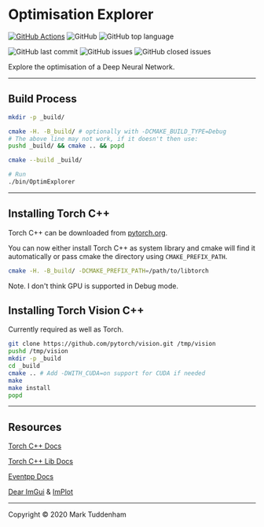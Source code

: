 # Optimisation Explorer

[![GitHub Actions](https://img.shields.io/endpoint.svg?url=https://actions-badge.atrox.dev/MarkTuddenham/OptimExplorer/badge&label=build&logo=none)](https://actions-badge.atrox.dev/MarkTuddenham/OptimExplorer/goto)
![GitHub](https://img.shields.io/github/license/marktuddenham/OptimExplorer.svg)
![GitHub top language](https://img.shields.io/github/languages/top/marktuddenham/OptimExplorer.svg)

![GitHub last commit](https://img.shields.io/github/last-commit/marktuddenham/OptimExplorer.svg)
![GitHub issues](https://img.shields.io/github/issues/marktuddenham/OptimExplorer.svg)
![GitHub closed issues](https://img.shields.io/github/issues-closed/marktuddenham/OptimExplorer.svg)

Explore the optimisation of a Deep Neural Network.

---

## Build Process

```bash
mkdir -p _build/

cmake -H. -B_build/ # optionally with -DCMAKE_BUILD_TYPE=Debug
# The above line may not work, if it doesn't then use:
pushd _build/ && cmake .. && popd

cmake --build _build/

# Run
./bin/OptimExplorer
```

---

## Installing Torch C++

Torch C++ can be downloaded from [pytorch.org](https://pytorch.org/).

You can now either install Torch C++ as system library and cmake will find it automatically or pass cmake the directory using `CMAKE_PREFIX_PATH`.

```bash
cmake -H. -B_build/ -DCMAKE_PREFIX_PATH=/path/to/libtorch
```

Note. I don't think GPU is supported in Debug mode.

## Installing Torch Vision C++

Currently required as well as Torch.

```bash
git clone https://github.com/pytorch/vision.git /tmp/vision
pushd /tmp/vision
mkdir -p _build
cd _build
cmake .. # Add -DWITH_CUDA=on support for CUDA if needed
make
make install
popd
```

---

## Resources

[Torch C++ Docs](https://pytorch.org/docs/stable/cpp_index.html)

[Torch C++ Lib Docs](https://pytorch.org/cppdocs/api/library_root.html)

[Eventpp Docs](https://github.com/wqking/eventpp#documentations)

[Dear ImGui](https://github.com/ocornut/imgui) &
[ImPlot](https://github.com/epezent/implot)

---

Copyright © 2020 Mark Tuddenham